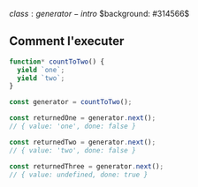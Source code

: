 $class: generator-intro$
$background: #314566$

## Comment l'executer

```js
function* countToTwo() {
  yield `one`;
  yield `two`;
}
```

```js
const generator = countToTwo();

const returnedOne = generator.next();
// { value: 'one', done: false }

const returnedTwo = generator.next();
// { value: 'two', done: false }

const returnedThree = generator.next();
// { value: undefined, done: true }
```
